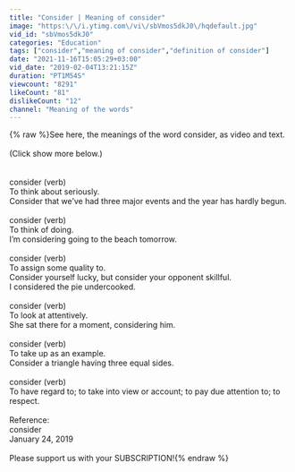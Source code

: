 ```yaml
---
title: "Consider | Meaning of consider"
image: "https:\/\/i.ytimg.com\/vi\/sbVmos5dkJ0\/hqdefault.jpg"
vid_id: "sbVmos5dkJ0"
categories: "Education"
tags: ["consider","meaning of consider","definition of consider"]
date: "2021-11-16T15:05:29+03:00"
vid_date: "2019-02-04T13:21:15Z"
duration: "PT1M54S"
viewcount: "8291"
likeCount: "81"
dislikeCount: "12"
channel: "Meaning of the words"
---
```

{% raw %}See here, the meanings of the word consider, as video and text.<br /><br />(Click show more below.)<br /><br /><br />consider (verb)<br />    To think about seriously.<br />        Consider that we’ve had three major events and the year has hardly begun.<br /><br />consider (verb)<br />    To think of doing.<br />        I’m considering going to the beach tomorrow.<br /><br />consider (verb)<br />    To assign some quality to.<br />        Consider yourself lucky, but consider your opponent skillful.<br />        I considered the pie undercooked.<br /><br />consider (verb)<br />    To look at attentively.<br />        She sat there for a moment, considering him.<br /><br />consider (verb)<br />    To take up as an example.<br />        Consider a triangle having three equal sides.<br /><br />consider (verb)<br />    To have regard to; to take into view or account; to pay due attention to; to respect.<br /><br />Reference:<br />    consider<br />    January 24, 2019<br /><br />Please support us with your SUBSCRIPTION!{% endraw %}
